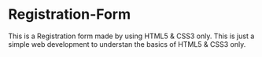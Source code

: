 # Registration-Form
This is a Registration form made by using HTML5 &amp; CSS3 only.
This is just a simple web development to understan the basics of HTML5 & CSS3 only.
